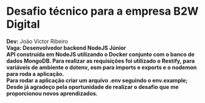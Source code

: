 <h1>Desafio técnico para a empresa B2W Digital </h1>
<p><b>Dev:</b> João Victor Ribeiro<br>
<b>Vaga: </>Desenvolvedor backend NodeJS Júnior<br>
API construída em NodeJS utilizando o Docker conjunto com o banco de dados MongoDB. Para realizar as requisições foi utilizado o Restify, para variáveis de ambiente o dotenv, esm para imports e exports e o nodemon para roda a aplicação.<br>
Para rodar a aplicação criar um arquivo .env seguindo o env.example;<br>
Desde já agradeço pela oportunidade de realizar o desafio que me proporcionou novos aprendizados.</p>